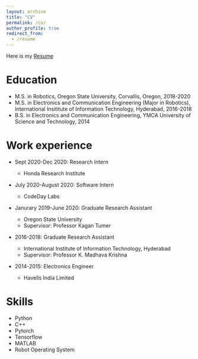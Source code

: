 ```yaml
---
layout: archive
title: "CV"
permalink: /cv/
author_profile: true
redirect_from:
  - /resume
---
```


Here is my [Resume](https://github.com/EnnaSachdeva/ennasachdeva_roboticist.github.io/blob/master/files/resume_Enna.pdf)<br>

Education
======
* M.S. in Robotics, Oregon State University, Corvallis, Oregon, 2018-2020
* M.S. in Electronics and Communication Engineering (Major in Robotics), International Insititute of Information Technology, Hyderabad, 2016-2018
* B.S. in Electronics and Communication Engineering, YMCA University of Science and Technology, 2014

Work experience
======

* Sept 2020-Dec 2020: Research Intern
  * Honda Research Institute
  
* July 2020-August 2020: Software Intern
  * CodeDay Labs
  
* Janurary 2019-June 2020: Graduate Research Assistant
  * Oregon State University
  * Supervisor: Professor Kagan Tumer

* 2016-2018: Graduate Research Assistant
  * International Institute of Information Technology, Hyderabad
  * Supervisor: Professor K. Madhava Krishna 

* 2014-2015: Electronics Engineer
  * Havells India Limited
  
Skills
======
* Python
* C++
* Pytorch
* Tensorflow
* MATLAB
* Robot Operating System
